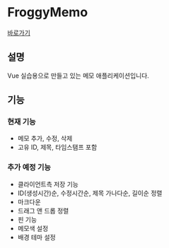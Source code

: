 # FroggyMemo
[바로가기](http://memoapp.frogit.xyz)

## 설명
Vue 실습용으로 만들고 있는 메모 애플리케이션입니다.

## 기능

### 현재 기능
- 메모 추가, 수정, 삭제
- 고유 ID, 제목, 타임스탬프 포함

### 추가 예정 기능
- 클라이언트측 저장 기능
- ID(생성시간)순, 수정시간순, 제목 가나다순, 길이순 정렬
- 마크다운
- 드래그 앤 드롭 정렬
- 핀 기능
- 메모색 설정
- 배경 테마 설정
